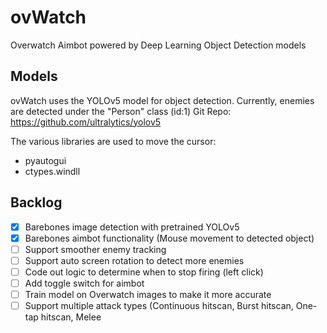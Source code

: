 # ovWatch
Overwatch Aimbot powered by Deep Learning Object Detection models

## Models
ovWatch uses the YOLOv5 model for object detection. Currently, enemies are detected under the "Person" class (id:1)
Git Repo: https://github.com/ultralytics/yolov5

The various libraries are used to move the cursor:
- pyautogui
- ctypes.windll


## Backlog
- [X] Barebones image detection with pretrained YOLOv5
- [X] Barebones aimbot functionality (Mouse movement to detected object)
- [ ] Support smoother enemy tracking
- [ ] Support auto screen rotation to detect more enemies
- [ ] Code out logic to determine when to stop firing (left click)
- [ ] Add toggle switch for aimbot
- [ ] Train model on Overwatch images to make it more accurate
- [ ] Support multiple attack types (Continuous hitscan, Burst hitscan, One-tap hitscan, Melee
